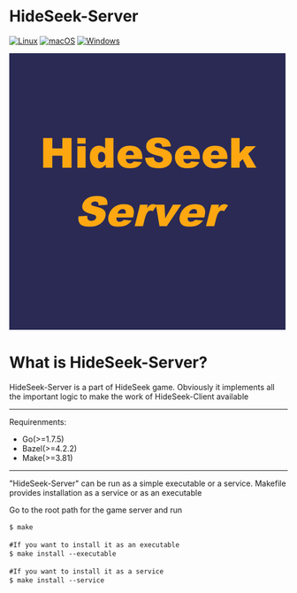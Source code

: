 # HideSeek-Server

[![Linux](https://svgshare.com/i/Zhy.svg)](https://svgshare.com/i/Zhy.svg)  [![macOS](https://svgshare.com/i/ZjP.svg)](https://svgshare.com/i/ZjP.svg)  [![Windows](https://svgshare.com/i/ZhY.svg)](https://svgshare.com/i/ZhY.svg)




![](preview.png)

# What is HideSeek-Server?

HideSeek-Server is a part of HideSeek game. Obviously it implements all the important logic to make the work of HideSeek-Client available

---

Requirenments:

- Go(>=1.7.5)
- Bazel(>=4.2.2)
- Make(>=3.81)

---

"HideSeek-Server" can be run as a simple executable or a service. Makefile provides installation as a service or as an executable

Go to the root path for the game server and run

```
$ make

#If you want to install it as an executable
$ make install --executable

#If you want to install it as a service
$ make install --service
```